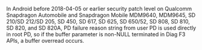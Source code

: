 In Android before 2018-04-05 or earlier security patch level on Qualcomm Snapdragon Automobile and Snapdragon Mobile MDM9640, MDM9645, SD 210/SD 212/SD 205, SD 450, SD 617, SD 625, SD 650/52, SD 808, SD 810, SD 820, and SD 820A, PD failure reason string from user PD is used directly in root PD, so if the buffer parameter is non-NULL terminated in Diag F3 APIs, a buffer overread occurs.